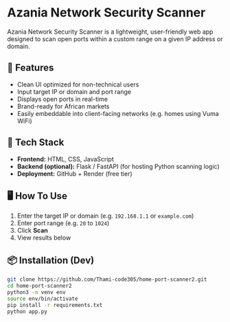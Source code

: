 # Azania Network Security Scanner

Azania Network Security Scanner is a lightweight, user-friendly web app designed to scan open ports within a custom range on a given IP address or domain.

## 🚀 Features

- Clean UI optimized for non-technical users
- Input target IP or domain and port range
- Displays open ports in real-time
- Brand-ready for African markets
- Easily embeddable into client-facing networks (e.g. homes using Vuma WiFi)

## 🧪 Tech Stack

- **Frontend:** HTML, CSS, JavaScript
- **Backend (optional):** Flask / FastAPI (for hosting Python scanning logic)
- **Deployment:** GitHub + Render (free tier)

## 🖥 How To Use

1. Enter the target IP or domain (e.g. `192.168.1.1` or `example.com`)
2. Enter port range (e.g. `20` to `1024`)
3. Click **Scan**
4. View results below

## 📦 Installation (Dev)

```bash
git clone https://github.com/Thami-code305/home-port-scanner2.git
cd home-port-scanner2
python3 -m venv env
source env/bin/activate
pip install -r requirements.txt
python app.py

